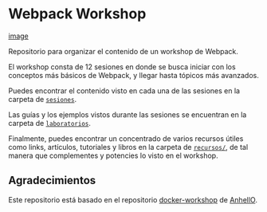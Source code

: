 # Webpack Workshop

[image](https://img.wattpad.com/f6510cbdcdd1ed901f9926b8c9ddeea963791467/68747470733a2f2f73332e616d617a6f6e6177732e636f6d2f776174747061642d6d656469612d736572766963652f53746f7279496d6167652f6f5062435a583537717161464f773d3d2d3530313737343634312e313466633136633037323339383064313737383934343531333235312e676966?s=fit&w=720&h=720)

Repositorio para organizar el contenido de un workshop de Webpack.

El workshop consta de 12 sesiones en donde se busca iniciar con los conceptos más básicos de Webpack, y llegar hasta tópicos más avanzados.

Puedes encontrar el contenido visto en cada una de las sesiones en la carpeta de [`sesiones`](sesiones/).

Las guías y los ejemplos vistos durante las sesiones se encuentran en la carpeta de [`laboratorios`](laboratorios/).

Finalmente, puedes encontrar un concentrado de varios recursos útiles como links, artículos, tutoriales y libros en la carpeta de [`recursos/`](recursos/), de tal manera que complementes y potencies lo visto en el workshop.

## Agradecimientos

Este repositorio está basado en el repositorio [docker-workshop](https://github.com/AnhellO/docker-workshop) de [AnhellO](https://github.com/AnhellO).